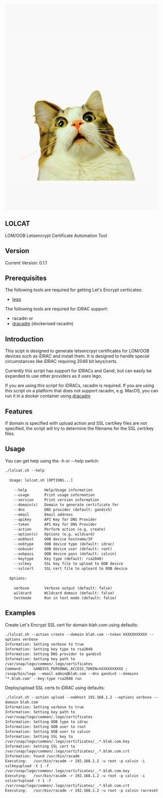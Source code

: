 ![Cat laughing](https://raw.githubusercontent.com/lateralblast/lolcat/master/lolcat.jpg)

LOLCAT
------

LOM/OOB Letsencrypt Certificate Automation Tool

Version
-------

Current Version: 0.1.1

Prerequisites
-------------

The following tools are required for getting Let's Encrypt certiicates:

- [lego](https://go-acme.github.io/lego/)

The following tools are required for iDRAC support:

- racadm or 
- [dracadm](https://github.com/lateralblast/dracadm) (dockerised racadm)

Introduction
------------

This scipt is designed to generate letsencrpyt certificates for LOM/OOB devices such as iDRAC and install them. It is designed to handle special circumstances like iDRAC requiring 2048 bit keys/certs.

Currently this script has support for iDRACs and Gandi, but can easily be expanded to use other providers as it uses lego.

If you are using this script for iDRACs, racadm is required. If you are using this script on a platform that does not support racadm, e.g. MacOS, you can run it in a docker container using [dracadm](https://github.com/lateralblast/dracadm)

Features
--------

If domain is specified with upload action and SSL cert/key files are not specified,
the script will try to determine the filename for the SSL cert/key files.

Usage
-----

You can get help using the -h or --help switch:

```
./lolcat.sh --help

  Usage: lolcat.sh [OPTIONS...]

    --help        Help/Usage information
    --usage       Print usage information
    --version     Print version information            
    --domain(s)   Domain to generate certificate for
    --dns         DNS provider (default: gandiv5)
    --email       Email address
    --apikey      API Key for DNS Provider
    --token       API Key for DNS Provider
    --action      Perform action (e.g. create)
    --option(s)   Options (e.g. wildcard)
    --oobhost     OOB device hostname/IP
    --oobtype     OOB device type (default: idrac)
    --oobuser     OOB device user (default: root)
    --oobpass     OOB device pass (default: calvin)
    --keytype     Key type (default: rsa2048)
    --sslkey      SSL key file to upload to OOB device
    --sslcert     SSL cert file to uploard to OOB device

  Options:

    verbose       Verbose output (default: false)
    wildcard      Wildcard domain (default: false)
    testmode      Run in test mode (default: false)  

```

Examples
--------

Create Let's Encrypt SSL cert for domain blah.com using defaults:

```
./lolcat.sh --action create --domain blah.com --token XXXXXXXXXXX --options verbose
Information: Setting verbose to true
Information: Setting key type to rsa2048
Information: Setting DNS provider to gandiv5
Information: Setting key path to /var/snap/lego/common/.lego/certificates
Command:     GANDIV5_PERSONAL_ACCESS_TOKEN=XXXXXXXXXXX ; /snap/bin/lego --email admin@blah.com --dns gandiv5 --domains "*.blah.com" --key-type rsa2048 run
```

Deploy/upload SSL certs to iDRAC using defaults:

```
./lolcat.sh --action upload --oobhost 192.168.1.2 --options verbose --domain blah.com
Information: Setting verbose to true
Information: Setting key path to /var/snap/lego/common/.lego/certificates
Information: Setting OOB type to idrac
Information: Setting OOB user to root
Information: Setting OOB user to calvin
Information: Setting SSL key to /var/snap/lego/common/.lego/certificates/_.*.blah.com.key
Information: Setting SSL cert to /var/snap/lego/common/.lego/certificates/_.*.blah.com.crt
Information: Found /usr/bin/racadm
Executing:   /usr/bin/racadm -r 192.168.1.2 -u root -p calvin -i sslkeyupload -t 1 -f /var/snap/lego/common/.lego/certificates/_.*.blah.com.key
Executing:   /usr/bin/racadm -r 192.168.1.2 -u root -p calvin -i sslcertupload -t 1 -f /var/snap/lego/common/.lego/certificates/_.*.blah.com.crt
Executing:   /usr/bin/racadm -r 192.168.1.2 -u root -p calvin racreset
```
